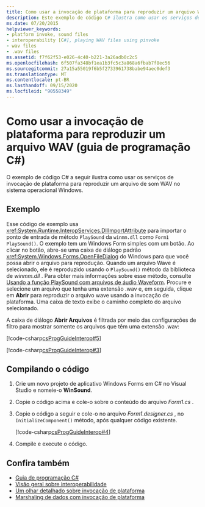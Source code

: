 ```yaml
---
title: Como usar a invocação de plataforma para reproduzir um arquivo WAV – guia de programação C#
description: Este exemplo de código C# ilustra como usar os serviços de invocação de plataforma para reproduzir um arquivo de som WAV no sistema operacional Windows.
ms.date: 07/20/2015
helpviewer_keywords:
- platform invoke, sound files
- interoperability [C#], playing WAV files using pinvoke
- wav files
- .wav files
ms.assetid: f7f62f53-e026-4c40-b221-3a26adb0c2c5
ms.openlocfilehash: 6f507fa348bf1ea1b3fc5c3a868a6fbab7f8ec56
ms.sourcegitcommit: 27a15a55019f6b5f2733961738babe94aec0def3
ms.translationtype: MT
ms.contentlocale: pt-BR
ms.lasthandoff: 09/15/2020
ms.locfileid: "90558349"
---
```

# <a name="how-to-use-platform-invoke-to-play-a-wav-file-c-programming-guide"></a>Como usar a invocação de plataforma para reproduzir um arquivo WAV (guia de programação C#)

O exemplo de código C# a seguir ilustra como usar os serviços de invocação de plataforma para reproduzir um arquivo de som WAV no sistema operacional Windows.

## <a name="example"></a>Exemplo

Esse código de exemplo usa <xref:System.Runtime.InteropServices.DllImportAttribute> para importar o ponto de entrada de método `PlaySound` da `winmm.dll` como `Form1 PlaySound()`. O exemplo tem um Windows Form simples com um botão. Ao clicar no botão, abre-se uma caixa de diálogo padrão <xref:System.Windows.Forms.OpenFileDialog> do Windows para que você possa abrir o arquivo para reprodução. Quando um arquivo Wave é selecionado, ele é reproduzido usando o `PlaySound()` método da biblioteca de *winmm.dll* . Para obter mais informações sobre esse método, consulte [Usando a função PlaySound com arquivos de áudio Waveform](/windows/desktop/multimedia/using-playsound-to-play-waveform-audio-files). Procure e selecione um arquivo que tenha uma extensão .wav e, em seguida, clique em **Abrir** para reproduzir o arquivo wave usando a invocação de plataforma. Uma caixa de texto exibe o caminho completo do arquivo selecionado.

A caixa de diálogo **Abrir Arquivos** é filtrada por meio das configurações de filtro para mostrar somente os arquivos que têm uma extensão .wav:

[!code-csharp[csProgGuideInterop#5](~/samples/snippets/csharp/VS_Snippets_VBCSharp/csProgGuideInterop/CS/WinSound.cs#5)]

[!code-csharp[csProgGuideInterop#3](~/samples/snippets/csharp/VS_Snippets_VBCSharp/csProgGuideInterop/CS/WinSound.cs#3)]

## <a name="compiling-the-code"></a>Compilando o código

1. Crie um novo projeto de aplicativo Windows Forms em C# no Visual Studio e nomeie-o **WinSound**.

2. Copie o código acima e cole-o sobre o conteúdo do arquivo *Form1.cs* .

3. Copie o código a seguir e cole-o no arquivo *Form1.designer.cs* , no `InitializeComponent()` método, após qualquer código existente.

     [!code-csharp[csProgGuideInterop#4](~/samples/snippets/csharp/VS_Snippets_VBCSharp/csProgGuideInterop/CS/WinSound.cs#4)]

4. Compile e execute o código.

## <a name="see-also"></a>Confira também

- [Guia de programação C#](../index.md)
- [Visão geral sobre interoperabilidade](interoperability-overview.md)
- [Um olhar detalhado sobre invocação de plataforma](../../../framework/interop/consuming-unmanaged-dll-functions.md#a-closer-look-at-platform-invoke)
- [Marshaling de dados com invocação de plataforma](../../../framework/interop/marshaling-data-with-platform-invoke.md)
